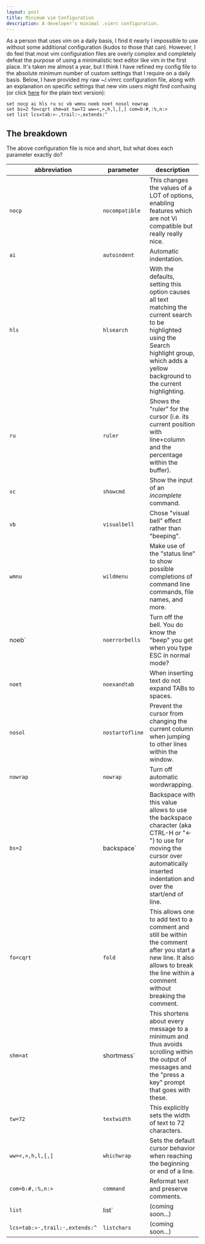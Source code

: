 ```yaml
---
layout: post
title: Minimum vim Configuration
description: A developer's minimal .vimrc configuration.
---
```


As a person that uses vim on a daily basis, I find it nearly I
impossible to use without some additional configuration (kudos to those
that can). However, I do feel that most vim configuration files are
overly complex and completely defeat the purpose of using a minimalistic
text editor like vim in the first place. It's taken me almost a year,
but I think I have refined my config file to the absolute minimum number
of custom settings that I require on a daily basis. Below, I have
provided my raw ~/.vimrc configuration file, along with an explanation
on specific settings that new vim users might find confusing (or click
[here](.vimrc) for the plain text version):

```vimrc
set nocp ai hls ru sc vb wmnu noeb noet nosol nowrap
set bs=2 fo=cqrt shm=at tw=72 ww=<,>,h,l,[,] com=b:#,:%,n:>
set list lcs=tab:>-,trail:~,extends:^
```

## The breakdown

The above configuration file is nice and short, but what does each
parameter exactly do?


|abbreviation                |parameter    |description               |
|----------------------------|-------------|--------------------------|
|`nocp`|`nocompatible`|This changes the values of a LOT of options, enabling features which are not Vi compatible but really really nice.|
|`ai`|`autoindent`|Automatic indentation.|
|`hls`|`hlsearch`|With the defaults, setting this option causes all text matching the current search to be highlighted using the Search highlight group, which adds a yellow background to the current highlighting.|
|`ru`|`ruler`|Shows the "ruler" for the cursor (i.e. its current position with line+column and the percentage within the buffer).|
|`sc`|`showcmd`|Show the input of an *incomplete* command.|
|`vb`|`visualbell`|Chose "visual bell" effect rather than "beeping".|
|`wmnu`|`wildmenu`|Make use of the "status line" to show possible completions of command line commands, file names, and more.|
|noeb`|`noerrorbells`|Turn off the bell. You do know the "beep" you get when you type ESC in normal mode?|
|`noet`|`noexandtab`|When inserting text do not expand TABs to spaces.|
|`nosol`|`nostartofline`|Prevent the cursor from changing the current column when jumping to other lines within the window.|
|`nowrap`|`nowrap`|Turn off automatic wordwrapping.|
|`bs=2`|backspace`|Backspace with this value allows to use the backspace character (aka CTRL-H or "<-") to use for moving the cursor over automatically inserted indentation and over the start/end of line.|
|`fo=cqrt`|`fold`|This allows one to add text to a comment and still be within the comment after you start a new line. It also allows to break the line within a comment without breaking the comment.|
|`shm=at`|shortmess`|This shortens about every message to a minimum and thus avoids scrolling within the output of messages and the "press a key" prompt that goes with these.|
|`tw=72`|`textwidth`|This explicitly sets the width of text to 72 characters.|
|`ww=<,>,h,l,[,]`|`whichwrap`|Sets the default cursor behavior when reaching the beginning or end of a line.|
|`com=b:#,:%,n:>`|`command`|Reformat text and preserve comments.|
|`list`|list`|(coming soon...)|
|`lcs=tab:»·,trail:·,extends:^`|`listchars`|(coming soon...)|
